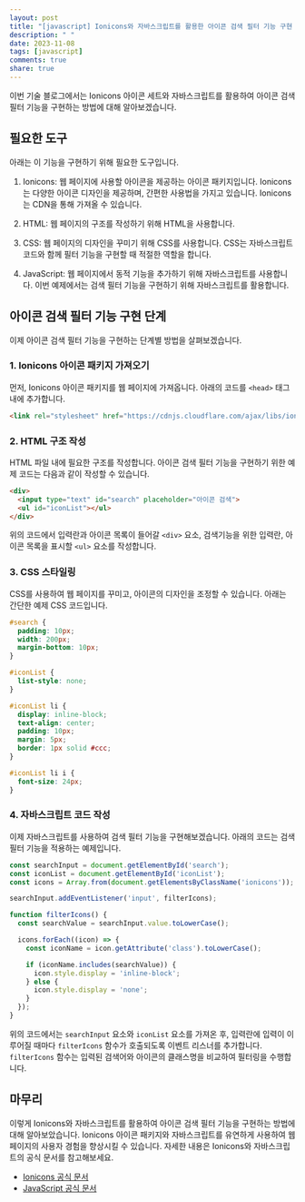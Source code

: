 ```yaml
---
layout: post
title: "[javascript] Ionicons와 자바스크립트를 활용한 아이콘 검색 필터 기능 구현 방법"
description: " "
date: 2023-11-08
tags: [javascript]
comments: true
share: true
---
```


이번 기술 블로그에서는 Ionicons 아이콘 세트와 자바스크립트를 활용하여 아이콘 검색 필터 기능을 구현하는 방법에 대해 알아보겠습니다.

## 필요한 도구

아래는 이 기능을 구현하기 위해 필요한 도구입니다.

1. Ionicons: 웹 페이지에 사용할 아이콘을 제공하는 아이콘 패키지입니다. Ionicons는 다양한 아이콘 디자인을 제공하며, 간편한 사용법을 가지고 있습니다. Ionicons는 CDN을 통해 가져올 수 있습니다.

2. HTML: 웹 페이지의 구조를 작성하기 위해 HTML을 사용합니다.

3. CSS: 웹 페이지의 디자인을 꾸미기 위해 CSS를 사용합니다. CSS는 자바스크립트 코드와 함께 필터 기능을 구현할 때 적절한 역할을 합니다.

4. JavaScript: 웹 페이지에서 동적 기능을 추가하기 위해 자바스크립트를 사용합니다. 이번 예제에서는 검색 필터 기능을 구현하기 위해 자바스크립트를 활용합니다.

## 아이콘 검색 필터 기능 구현 단계

이제 아이콘 검색 필터 기능을 구현하는 단계별 방법을 살펴보겠습니다.

### 1. Ionicons 아이콘 패키지 가져오기

먼저, Ionicons 아이콘 패키지를 웹 페이지에 가져옵니다. 아래의 코드를 `<head>` 태그 내에 추가합니다.

```html
<link rel="stylesheet" href="https://cdnjs.cloudflare.com/ajax/libs/ionicons/2.0.1/css/ionicons.min.css">
```

### 2. HTML 구조 작성

HTML 파일 내에 필요한 구조를 작성합니다. 아이콘 검색 필터 기능을 구현하기 위한 예제 코드는 다음과 같이 작성할 수 있습니다.

```html
<div>
  <input type="text" id="search" placeholder="아이콘 검색">
  <ul id="iconList"></ul>
</div>
```

위의 코드에서 입력란과 아이콘 목록이 들어갈 `<div>` 요소, 검색기능을 위한 입력란, 아이콘 목록을 표시할 `<ul>` 요소를 작성합니다.

### 3. CSS 스타일링

CSS를 사용하여 웹 페이지를 꾸미고, 아이콘의 디자인을 조정할 수 있습니다. 아래는 간단한 예제 CSS 코드입니다.

```css
#search {
  padding: 10px;
  width: 200px;
  margin-bottom: 10px;
}

#iconList {
  list-style: none;
}

#iconList li {
  display: inline-block;
  text-align: center;
  padding: 10px;
  margin: 5px;
  border: 1px solid #ccc;
}

#iconList li i {
  font-size: 24px;
}
```

### 4. 자바스크립트 코드 작성

이제 자바스크립트를 사용하여 검색 필터 기능을 구현해보겠습니다. 아래의 코드는 검색 필터 기능을 적용하는 예제입니다.

```javascript
const searchInput = document.getElementById('search');
const iconList = document.getElementById('iconList');
const icons = Array.from(document.getElementsByClassName('ionicons'));

searchInput.addEventListener('input', filterIcons);

function filterIcons() {
  const searchValue = searchInput.value.toLowerCase();

  icons.forEach((icon) => {
    const iconName = icon.getAttribute('class').toLowerCase();

    if (iconName.includes(searchValue)) {
      icon.style.display = 'inline-block';
    } else {
      icon.style.display = 'none';
    }
  });
}
```

위의 코드에서는 `searchInput` 요소와 `iconList` 요소를 가져온 후, 입력란에 입력이 이루어질 때마다 `filterIcons` 함수가 호출되도록 이벤트 리스너를 추가합니다. `filterIcons` 함수는 입력된 검색어와 아이콘의 클래스명을 비교하여 필터링을 수행합니다.

## 마무리

이렇게 Ionicons와 자바스크립트를 활용하여 아이콘 검색 필터 기능을 구현하는 방법에 대해 알아보았습니다. Ionicons 아이콘 패키지와 자바스크립트를 유연하게 사용하여 웹 페이지의 사용자 경험을 향상시킬 수 있습니다. 자세한 내용은 Ionicons와 자바스크립트의 공식 문서를 참고해보세요. 

- [Ionicons 공식 문서](https://ionicons.com/)
- [JavaScript 공식 문서](https://developer.mozilla.org/ko/docs/Web/JavaScript)